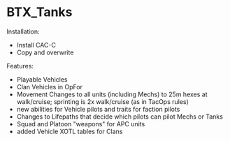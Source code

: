 # BTX_Tanks

Installation:
- Install CAC-C
- Copy and overwrite

Features:
- Playable Vehicles
- Clan Vehicles in OpFor
- Movement Changes to all units (including Mechs) to 25m hexes at walk/cruise; sprinting is 2x walk/cruise (as in TacOps rules)
- new abilities for Vehicle pilots and traits for faction pilots
- Changes to Lifepaths that decide which pilots can pilot Mechs or Tanks
- Squad and Platoon "weapons" for APC units
- added Vehicle XOTL tables for Clans
